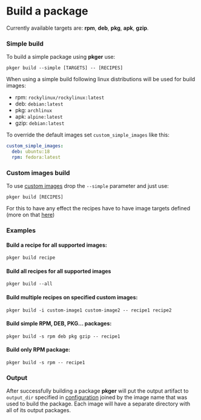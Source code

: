 # Build a package

Currently available targets are: **rpm**, **deb**, **pkg**, **apk**, **gzip**.

### Simple build

To build a simple package using **pkger** use:
```shell
pkger build --simple [TARGETS] -- [RECIPES]
```

When using a simple build following linux distributions will be used for build images:
 - rpm: `rockylinux/rockylinux:latest`
 - deb: `debian:latest`
 - pkg: `archlinux`
 - apk: `alpine:latest`
 - gzip: `debian:latest`

To override the default images set `custom_simple_images` like this:
```yaml
custom_simple_images:
  deb: ubuntu:18
  rpm: fedora:latest
```

### Custom images build

To use [custom images](./images.md) drop the `--simple` parameter and just use:
```shell
pkger build [RECIPES]
```

For this to have any effect the recipes have to have image targets defined (more on that [here](./metadata.md#optional-fields))

### Examples

#### Build a recipe for all supported images:
```shell
pkger build recipe
```

#### Build all recipes for all supported images
```shell
pkger build --all
```

#### Build multiple recipes on specified custom images:
```shell
pkger build -i custom-image1 custom-image2 -- recipe1 recipe2
```

#### Build simple RPM, DEB, PKG... packages:
```shell
pkger build -s rpm deb pkg gzip -- recipe1
```

#### Build only RPM package:
```shell
pkger build -s rpm -- recipe1
```

### Output

After successfully building a package **pkger** will put the output artifact to `output_dir` specified in
[configuration](./configuration.md) joined by the image name that was used to build the package.
Each image will have a separate directory with all of its output packages.
